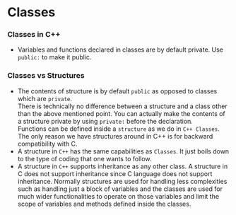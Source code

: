 # Classes

### Classes in C++
- Variables and functions declared in classes are by default private. Use `public:` to make it public.

### Classes vs Structures
- The contents of structure is by default `public` as opposed to classes which are `private`.   
    There is technically no difference between a structure and a class other than the above mentioned point. You can actually make the contents of a structure private by using `private:` before the declaration.  
    Functions can be defined inside a `structure` as we do in `C++ Classes`.  
    The only reason we have structures around in C++ is for backward compatibility with C.
- A structure in `C++` has the same capabilities as `Classes`. It just boils down to the type of coding that one wants to follow.  
- A structure in `C++` supports inheritance as any other class. A structure in C does not support inheritance since C language does not support inheritance.
Normally structures are used for handling less complexities such as handling just a block of variables and the classes are used for much wider functionalities to operate on those variables and limit the scope of variables and methods defined inside the classes.